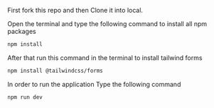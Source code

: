 First fork this repo and then Clone it into local.

Open the terminal and type the following command to install all npm packages

```bash
npm install
```

After that run this command in the terminal to install tailwind forms

```bash
npm install @tailwindcss/forms
```

In order to run the application Type the following command

```bash
npm run dev
```
